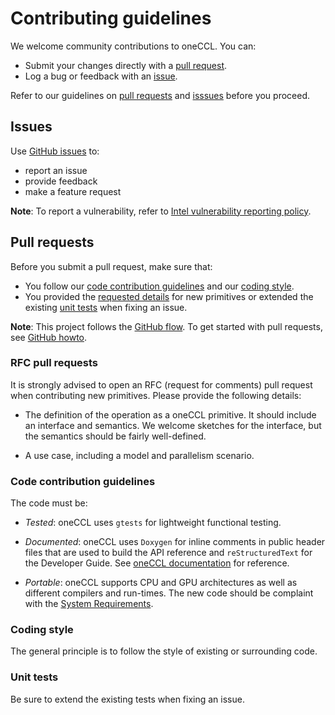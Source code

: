 # Contributing guidelines

We welcome community contributions to oneCCL. You can:

- Submit your changes directly with a [pull request](https://github.com/oneapi-src/oneCCL/pulls).
- Log a bug or feedback with an [issue](https://github.com/oneapi-src/oneCCL/issues).

Refer to our guidelines on [pull requests](#pull-requests) and [isssues](#issues) before you proceed.

## Issues

Use [GitHub issues]((https://github.com/oneapi-src/oneCCL/issues)) to:
- report an issue
- provide feedback
- make a feature request

**Note**: To report a vulnerability, refer to [Intel vulnerability reporting policy](https://www.intel.com/content/www/us/en/security-center/default.html).

## Pull requests

Before you submit a pull request, make sure that:

- You follow our [code contribution guidelines](#code-contribution-guidelines) and our [coding style](#coding-style).
- You provided the [requested details](#rfc-pull-requests) for new primitives or extended the existing [unit tests](#unit-tests) when fixing an issue.

**Note**: This project follows the
[GitHub flow](https://guides.github.com/introduction/flow/index.html). To get started with pull requests, see [GitHub howto](https://help.github.com/en/articles/about-pull-requests).

### RFC pull requests

It is strongly advised to open an RFC (request for comments) pull request when contributing new
primitives. Please provide the following details:

* The definition of the operation as a oneCCL primitive. It should include an interface and semantics. We welcome sketches for the interface, but the semantics should be fairly well-defined.

* A use case, including a model and parallelism scenario.

### Code contribution guidelines

The code must be:

* *Tested*: oneCCL uses `gtests` for lightweight functional testing.

* *Documented*: oneCCL uses `Doxygen` for inline comments in public header
  files that are used to build the API reference and  `reStructuredText` for the Developer Guide. See [oneCCL documentation](https://oneapi-src.github.io/oneCCL/) for reference.

* *Portable*: oneCCL supports CPU and GPU
  architectures as well as different compilers and run-times. The new code should be complaint
  with the [System Requirements](README.md#prerequisites).

### Coding style

The general principle is to follow the style of existing or surrounding code.

### Unit tests

Be sure to extend the existing tests when fixing an issue.
